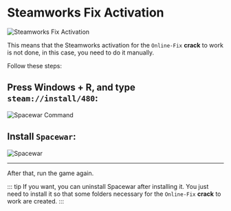 # Steamworks Fix Activation

![Steamworks Fix Activation](/en/assets/errors/steamworks-activation.png)

This means that the Steamworks activation for the `Online-Fix` **crack** to work is not done, in this case, you need to do it manually.

Follow these steps:

## Press Windows + R, and type `steam://install/480`:

![Spacewar Command](/en/assets/errors/spacewar-command.png)

## Install `Spacewar`:

![Spacewar](/en/assets/errors/spacewar.png)

___

After that, run the game again.

::: tip If you want, you can uninstall Spacewar after installing it. You just need to install it so that some folders necessary for the `Online-Fix` **crack** to work are created. 
:::